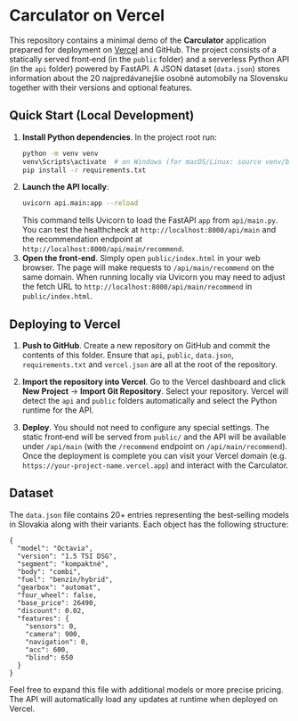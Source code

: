 # Carculator on Vercel

This repository contains a minimal demo of the **Carculator** application prepared for deployment on [Vercel](https://vercel.com) and GitHub.  The project consists of a statically served front‑end (in the `public` folder) and a serverless Python API (in the `api` folder) powered by FastAPI.  A JSON dataset (`data.json`) stores information about the 20 najpredávanejšie osobné automobily na Slovensku together with their versions and optional features.

## Quick Start (Local Development)

1. **Install Python dependencies**.  In the project root run:
   ```bash
   python -m venv venv
   venv\Scripts\activate  # on Windows (for macOS/Linux: source venv/bin/activate)
   pip install -r requirements.txt
   ```
2. **Launch the API locally**:
   ```bash
   uvicorn api.main:app --reload
   ```
   This command tells Uvicorn to load the FastAPI `app` from `api/main.py`.  You can test the healthcheck at `http://localhost:8000/api/main` and the recommendation endpoint at `http://localhost:8000/api/main/recommend`.
3. **Open the front‑end**.  Simply open `public/index.html` in your web browser.  The page will make requests to `/api/main/recommend` on the same domain.  When running locally via Uvicorn you may need to adjust the fetch URL to `http://localhost:8000/api/main/recommend` in `public/index.html`.

## Deploying to Vercel

1. **Push to GitHub**.  Create a new repository on GitHub and commit the contents of this folder.  Ensure that `api`, `public`, `data.json`, `requirements.txt` and `vercel.json` are all at the root of the repository.

2. **Import the repository into Vercel**.  Go to the Vercel dashboard and click **New Project** → **Import Git Repository**.  Select your repository.  Vercel will detect the `api` and `public` folders automatically and select the Python runtime for the API.

3. **Deploy**.  You should not need to configure any special settings.  The static front‑end will be served from `public/` and the API will be available under `/api/main` (with the `/recommend` endpoint on `/api/main/recommend`).  Once the deployment is complete you can visit your Vercel domain (e.g. `https://your-project-name.vercel.app`) and interact with the Carculator.

## Dataset

The `data.json` file contains 20+ entries representing the best‑selling models in Slovakia along with their variants.  Each object has the following structure:

```
{
  "model": "Octavia",
  "version": "1.5 TSI DSG",
  "segment": "kompaktné",
  "body": "combi",
  "fuel": "benzín/hybrid",
  "gearbox": "automat",
  "four_wheel": false,
  "base_price": 26490,
  "discount": 0.02,
  "features": {
    "sensors": 0,
    "camera": 900,
    "navigation": 0,
    "acc": 600,
    "blind": 650
  }
}
```

Feel free to expand this file with additional models or more precise pricing.  The API will automatically load any updates at runtime when deployed on Vercel.
